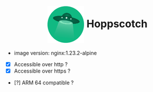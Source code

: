 <h1 align="center">
  <picture>
    <img align="center" alt="Pegaz" src="./logo.svg" height="100">
  </picture>
  Hoppscotch
</h1>

- image version: nginx:1.23.2-alpine
- [x] Accessible over http ?
- [x] Accessible over https ?
- [?] ARM 64 compatible ?
